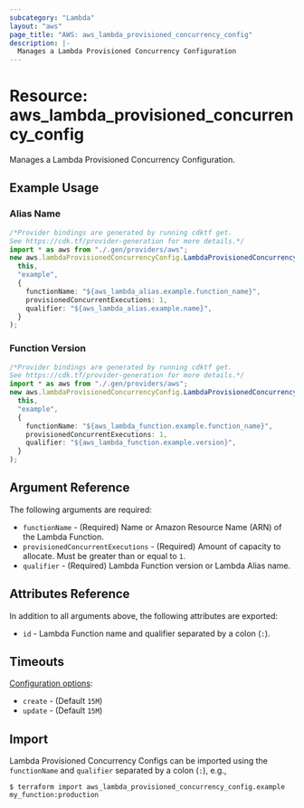 ```yaml
---
subcategory: "Lambda"
layout: "aws"
page_title: "AWS: aws_lambda_provisioned_concurrency_config"
description: |-
  Manages a Lambda Provisioned Concurrency Configuration
---
```


# Resource: aws\_lambda\_provisioned\_concurrency\_config

Manages a Lambda Provisioned Concurrency Configuration.

## Example Usage

### Alias Name

```typescript
/*Provider bindings are generated by running cdktf get.
See https://cdk.tf/provider-generation for more details.*/
import * as aws from "./.gen/providers/aws";
new aws.lambdaProvisionedConcurrencyConfig.LambdaProvisionedConcurrencyConfig(
  this,
  "example",
  {
    functionName: "${aws_lambda_alias.example.function_name}",
    provisionedConcurrentExecutions: 1,
    qualifier: "${aws_lambda_alias.example.name}",
  }
);

```

### Function Version

```typescript
/*Provider bindings are generated by running cdktf get.
See https://cdk.tf/provider-generation for more details.*/
import * as aws from "./.gen/providers/aws";
new aws.lambdaProvisionedConcurrencyConfig.LambdaProvisionedConcurrencyConfig(
  this,
  "example",
  {
    functionName: "${aws_lambda_function.example.function_name}",
    provisionedConcurrentExecutions: 1,
    qualifier: "${aws_lambda_function.example.version}",
  }
);

```

## Argument Reference

The following arguments are required:

* `functionName` - (Required) Name or Amazon Resource Name (ARN) of the Lambda Function.
* `provisionedConcurrentExecutions` - (Required) Amount of capacity to allocate. Must be greater than or equal to `1`.
* `qualifier` - (Required) Lambda Function version or Lambda Alias name.

## Attributes Reference

In addition to all arguments above, the following attributes are exported:

* `id` - Lambda Function name and qualifier separated by a colon (`:`).

## Timeouts

[Configuration options](https://developer.hashicorp.com/terraform/language/resources/syntax#operation-timeouts):

* `create` - (Default `15M`)
* `update` - (Default `15M`)

## Import

Lambda Provisioned Concurrency Configs can be imported using the `functionName` and `qualifier` separated by a colon (`:`), e.g.,

```console
$ terraform import aws_lambda_provisioned_concurrency_config.example my_function:production
```
